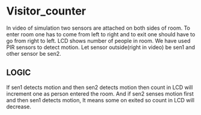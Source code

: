 # Visitor_counter

In video of simulation two sensors are attached on both sides of room. To enter room one has to come from left to right and to exit one should have to go from right to left.
LCD shows number of people in room.
We have used PIR sensors to detect motion.
Let sensor outside(right in video) be sen1 and other sensor be sen2.

## LOGIC
If sen1 detects motion and then sen2 detects motion then count in LCD will increment one as person entered the room. And if sen2 senses motion first and then sen1 detects motion, It means some on exited so count in LCD will decrease.
